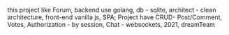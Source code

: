 this project like Forum, backend use golang, db - sqlite, architect - clean architecture, front-end  vanilla js, SPA; Project have CRUD- Post/Comment, Votes, Authorization - by session, Chat - websockets, 2021, dreamTeam